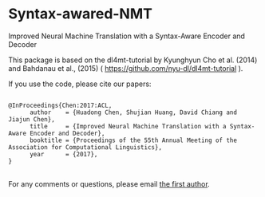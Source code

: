 # Syntax-awared-NMT
Improved Neural Machine Translation with a Syntax-Aware Encoder and Decoder

This package is based on the dl4mt-tutorial by Kyunghyun Cho et al. (2014) and Bahdanau et al., (2015) ( https://github.com/nyu-dl/dl4mt-tutorial ).

If you use the code, please cite our papers:
<pre>
<code>
@InProceedings{Chen:2017:ACL,
      author    = {Huadong Chen, Shujian Huang, David Chiang and Jiajun Chen},
      title     = {Improved Neural Machine Translation with a Syntax-Aware Encoder and Decoder},
      booktitle = {Proceedings of the 55th Annual Meeting of the Association for Computational Linguistics},
      year      = {2017},
}
</code>
</pre>


For any comments or questions, please  email <a href="mailto:howardqqme@gmail.com">the first author</a>.

